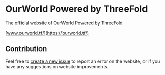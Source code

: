 # OurWorld Powered by ThreeFold

The official website of OurWorld Powered by ThreeFold

[www.ourworld.tf/](https://ourworld.tf/)

## Contribution

Feel free to [create a new issue](https://github.com/threefoldfoundation/www_ourworld_tf/issues) to report an error on the website, or if you have any suggestions on website improvements. 
